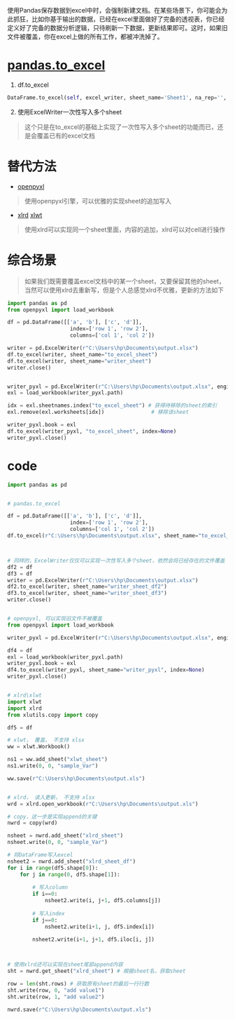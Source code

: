 
使用Pandas保存数据到excel中时，会强制新建文档。在某些场景下，你可能会为此抓狂，比如你基于输出的数据，已经在excel里面做好了完备的透视表，你已经定义好了完备的数据分析逻辑，只待刷新一下数据，更新结果即可。这时，如果旧文件被覆盖，你在excel上做的所有工作，都被冲洗掉了。

# [pandas.to_excel](https://pandas.pydata.org/pandas-docs/stable/reference/api/pandas.DataFrame.to_excel.html)
1. df.to_excel
```python
DataFrame.to_excel(self, excel_writer, sheet_name='Sheet1', na_rep='', float_format=None, columns=None, header=True, index=True, index_label=None, startrow=0, startcol=0, engine=None, merge_cells=True, encoding=None, inf_rep='inf', verbose=True, freeze_panes=None)[source]
```

2. 使用ExcelWriter一次性写入多个sheet

> 这个只是在to_excel的基础上实现了一次性写入多个sheet的功能而已，还是会覆盖已有的excel文档


# 替代方法
- [openpyxl ](https://openpyxl.readthedocs.io/en/stable/)

> 使用openpyxl引擎，可以优雅的实现sheet的追加写入

- [xlrd](https://xlrd.readthedocs.io/en/latest/) [xlwt](https://pypi.org/project/xlwt/)

> 使用xlrd可以实现同一个sheet里面，内容的追加，xlrd可以对cell进行操作


# 综合场景

> 如果我们既需要覆盖excel文档中的某一个sheet，又要保留其他的sheet，当然可以使用xlrd去重新写，但是个人总感觉xlrd不优雅，更新的方法如下


```python
import pandas as pd
from openpyxl import load_workbook

df = pd.DataFrame([['a', 'b'], ['c', 'd']],
                    index=['row 1', 'row 2'],
                    columns=['col 1', 'col 2'])

writer = pd.ExcelWriter(r"C:\Users\hp\Documents\output.xlsx")
df.to_excel(writer, sheet_name="to_excel_sheet")
df.to_excel(writer, sheet_name="writer_sheet")
writer.close()


writer_pyxl = pd.ExcelWriter(r"C:\Users\hp\Documents\output.xlsx", engine="openpyxl")
exl = load_workbook(writer_pyxl.path)

idx = exl.sheetnames.index("to_excel_sheet") # 获得待移除的sheet的索引
exl.remove(exl.worksheets[idx])               # 移除该sheet

writer_pyxl.book = exl
df.to_excel(writer_pyxl, "to_excel_sheet", index=None)
writer_pyxl.close()
```
# code 

```python
import pandas as pd


# pandas.to_excel

df = pd.DataFrame([['a', 'b'], ['c', 'd']],
                    index=['row 1', 'row 2'],
                    columns=['col 1', 'col 2'])
df.to_excel(r"C:\Users\hp\Documents\output.xlsx", sheet_name="to_excel_sheet")



# 同样的，ExcelWriter仅仅可以实现一次性写入多个sheet，依然会将已经存在的文件覆盖
df2 = df
df3 = df
writer = pd.ExcelWriter(r"C:\Users\hp\Documents\output.xlsx")
df2.to_excel(writer, sheet_name="writer_sheet_df2")
df3.to_excel(writer, sheet_name="writer_sheet_df3")
writer.close()


# openpyxl, 可以实现旧文件不被覆盖
from openpyxl import load_workbook

writer_pyxl = pd.ExcelWriter(r"C:\Users\hp\Documents\output.xlsx", engine="openpyxl")

df4 = df
exl = load_workbook(writer_pyxl.path)
writer_pyxl.book = exl
df4.to_excel(writer_pyxl, sheet_name="writer_pyxl", index=None)
writer_pyxl.close()


# xlrd\xlwt
import xlwt
import xlrd
from xlutils.copy import copy

df5 = df

# xlwt， 覆盖， 不支持 xlsx
ww = xlwt.Workbook()

ns1 = ww.add_sheet("xlwt_sheet")
ns1.write(0, 0, "sample_Var")

ww.save(r"C:\Users\hp\Documents\output.xls")


# xlrd， 读入更新， 不支持 xlsx
wrd = xlrd.open_workbook(r"C:\Users\hp\Documents\output.xls")

# copy，这一步是实现append的关键
nwrd = copy(wrd)

nsheet = nwrd.add_sheet("xlrd_sheet")
nsheet.write(0, 0, "sample_Var")

# 将DataFrame写入excel
nsheet2 = nwrd.add_sheet("xlrd_sheet_df")
for i in range(df5.shape[0]):
    for j in range(0, df5.shape[1]):
        
        # 写入column
        if i==0:
            nsheet2.write(i, j+1, df5.columns[j])
            
        # 写入index
        if j==0:
            nsheet2.write(i+1, j, df5.index[i])
        
        nsheet2.write(i+1, j+1, df5.iloc[i, j])



# 使用xlrd还可以实现在sheet尾部append内容
sht = nwrd.get_sheet("xlrd_sheet") # 根据sheet名，获取sheet

row = len(sht.rows) # 获取原有sheet的最后一行行数
sht.write(row, 0, "add value1")
sht.write(row, 1, "add value2")

nwrd.save(r"C:\Users\hp\Documents\output.xls")
```